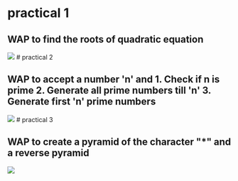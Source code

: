 # practical 1
<h2>WAP to find the roots of quadratic equation</h2>
<img src="https://github.com/user-attachments/assets/21cc524e-89fb-45a7-8d2b-79e0e8c07aea">
# practical 2
<h2>WAP to accept a number 'n' and 
1. Check if n is prime 
2. Generate all prime numbers till 'n' 
3. Generate first 'n' prime numbers </h2>
<img src="https://github.com/user-attachments/assets/4741c0c1-ceac-4a45-b032-e5e1e9e2192a">
# practical 3
<h2>WAP to create a pyramid of the character  "*" and a reverse pyramid  </h2>
<img src="https://github.com/user-attachments/assets/36f39307-effd-4351-a39f-ef2846c2f5ea">

